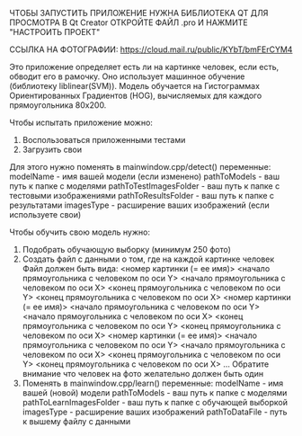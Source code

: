 ЧТОБЫ ЗАПУСТИТЬ ПРИЛОЖЕНИЕ НУЖНА БИБЛИОТЕКА QT
ДЛЯ ПРОСМОТРА В Qt Creator ОТКРОЙТЕ ФАЙЛ .pro И НАЖМИТЕ "НАСТРОИТЬ ПРОЕКТ"

ССЫЛКА НА ФОТОГРАФИИ: https://cloud.mail.ru/public/KYbT/bmFErCYM4

Это приложение определяет есть ли на картинке человек, если есть, обводит его в рамочку.
Оно использует машинное обучение (библиотеку liblinear(SVM)).
Модель обучается на Гистограммах Ориентированных Градиентов (HOG), вычисляемых для каждого прямоугольника 80х200.

Чтобы испытать приложение можно:
1. Воспользоваться приложенными тестами
2. Загрузить свои

Для этого нужно поменять в mainwindow.cpp/detect() переменные:
    modelName - имя вашей модели (если изменено)
    pathToModels - ваш путь к папке с моделями
    pathToTestImagesFolder - ваш путь к папке с тестовыми изображениями
    pathToResultsFolder - ваш путь к папке с результатами
    imagesType - расширение ваших изображений (если используете свои)

Чтобы обучить свою модель нужно:
1. Подобрать обучающую выборку (минимум 250 фото)
2. Создать файл с данными о том, где на каждой картинке человек
    Файл должен быть вида:
        <номер картинки (= ее имя)> <начало прямоугольника с человеком по оси Y> <начало прямоугольника с человеком по оси X> <конец прямоугольника с человеком по оси Y> <конец прямоугольника с человеком по оси X>
        <номер картинки (= ее имя)> <начало прямоугольника с человеком по оси Y> <начало прямоугольника с человеком по оси X> <конец прямоугольника с человеком по оси Y> <конец прямоугольника с человеком по оси X>
        <номер картинки (= ее имя)> <начало прямоугольника с человеком по оси Y> <начало прямоугольника с человеком по оси X> <конец прямоугольника с человеком по оси Y> <конец прямоугольника с человеком по оси X>
        ...
    Обратите внимание что человек на фото желательно должен быть один
3. Поменять в mainwindow.cpp/learn() переменные:
    modelName - имя вашей (новой) модели
    pathToModels - ваш путь к папке с моделями
    pathToLearnImagesFolder - ваш путь к папке с обучающей выборкой
    imagesType - расширение ваших изображений
    pathToDataFile - путь к вышему файлу с данными
